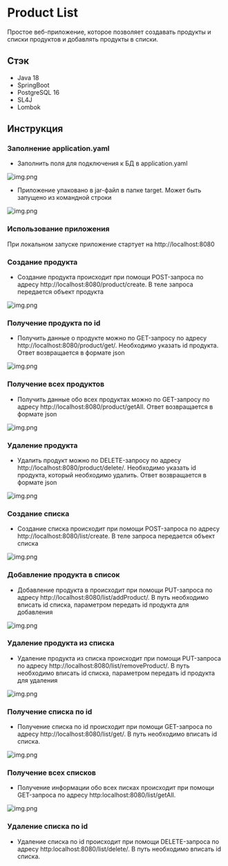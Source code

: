 # Product List

Простое веб-приложение, которое позволяет создавать продукты и списки продуктов и добавлять продукты в списки.

## Стэк
* Java 18
* SpringBoot
* PostgreSQL 16
* SL4J
* Lombok

## Инструкция
### Заполнение application.yaml
* Заполнить поля для подключения к БД в application.yaml

![img.png](img/img_1.png)

* Приложение упаковано в jar-файл в папке target. Может быть запущено из командной строки

![img.png](img/img_2.png)

### Использование приложения
При локальном запуске приложение стартует на http://localhost:8080

### Создание продукта
* Создание продукта происходит при помощи POST-запроса по адресу http://localhost:8080/product/create. В теле запроса передается объект продукта

![img.png](img/img_3.png)

### Получение продукта по id
* Получить данные о продукте можно по GET-запросу по адресу http://localhost:8080/product/get/. Необходимо указать id продукта. Ответ возвращается в формате json

![img.png](img/img_4.png)

### Получение всех продуктов
* Получить данные обо всех продуктах можно по GET-запросу по адресу http://localhost:8080/product/getAll. Ответ возвращается в формате json

![img.png](img/img_5.png)

### Удаление продукта
* Удалить продукт можно по DELETE-запросу по адресу http://localhost:8080/product/delete/. Необходимо указать id продукта, который необходимо удалить. Ответ возвращается в формате json

![img.png](img/img_6.png)

### Создание списка
* Создание списка происходит при помощи POST-запроса по адресу http://localhost:8080/list/create. В теле запроса передается объект списка

![img.png](img/img_7.png)

### Добавление продукта в список
* Добавление продукта в происходит при помощи PUT-запроса по адресу http://localhost:8080/list/addProduct/. В путь необходимо вписать id списка, параметром передать id продукта для добавления

![img.png](img/img_8.png)

### Удаление продукта из списка
* Удаление продукта из списка происходит при помощи PUT-запроса по адресу http://localhost:8080/list/removeProduct/. В путь необходимо вписать id списка, параметром передать id продукта для удаления

![img.png](img/img_9.png)

### Получение списка по id
* Получение списка по id происходит при помощи GET-запроса по адресу http://localhost:8080/list/get/. В путь необходимо вписать id списка.

![img.png](img/img_10.png)

### Получение всех списков
* Получение информации обо всех писках происходит при помощи GET-запроса по адресу http:localhost:8080/list/getAll.

![img.png](img/img_11.png)

### Удаление списка по id
* Удаление списка по id происходит при помощи DELETE-запроса по адресу http:localhost:8080/list/delete/. В путь необходимо вписать id списка.

